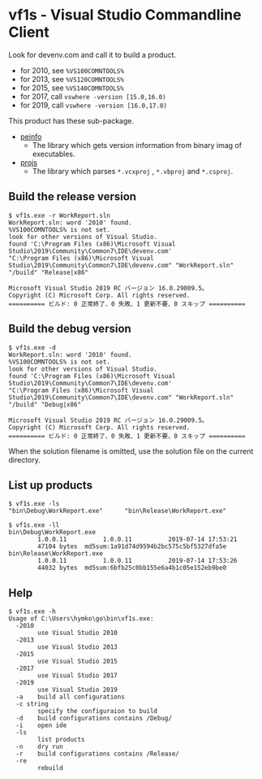 vf1s - Visual Studio Commandline Client
=======================================

Look for devenv.com and call it to build a product.

- for 2010, see `%VS100COMNTOOLS%`
- for 2013, see `%VS120COMNTOOLS%`
- for 2015, see `%VS140COMNTOOLS%`
- for 2017, call `vswhere -version [15.0,16.0)`
- for 2019, call `vswhere -version [16.0,17.0)`

This product has these sub-package.

- [peinfo](https://godoc.org/github.com/zetamatta/vf1s/peinfo)
    - The library which gets version information from binary imag of executables.
- [projs](https://godoc.org/github.com/zetamatta/vf1s/projs)
    - The library which parses `*.vcxproj` , `*.vbproj` and `*.csproj`.

Build the release version
-------------------------

```
$ vf1s.exe -r WorkReport.sln
WorkReport.sln: word '2010' found.
%VS100COMNTOOLS% is not set.
look for other versions of Visual Studio.
found 'C:\Program Files (x86)\Microsoft Visual Studio\2019\Community\Common7\IDE\devenv.com'
"C:\Program Files (x86)\Microsoft Visual Studio\2019\Community\Common7\IDE\devenv.com" "WorkReport.sln" "/build" "Release|x86"

Microsoft Visual Studio 2019 RC バージョン 16.0.29009.5。
Copyright (C) Microsoft Corp. All rights reserved.
========== ビルド: 0 正常終了、0 失敗、1 更新不要、0 スキップ ==========
```

Build the debug version
-----------------------

```
$ vf1s.exe -d
WorkReport.sln: word '2010' found.
%VS100COMNTOOLS% is not set.
look for other versions of Visual Studio.
found 'C:\Program Files (x86)\Microsoft Visual Studio\2019\Community\Common7\IDE\devenv.com'
"C:\Program Files (x86)\Microsoft Visual Studio\2019\Community\Common7\IDE\devenv.com" "WorkReport.sln" "/build" "Debug|x86"

Microsoft Visual Studio 2019 RC バージョン 16.0.29009.5。
Copyright (C) Microsoft Corp. All rights reserved.
========== ビルド: 0 正常終了、0 失敗、1 更新不要、0 スキップ ==========
```

When the solution filename is omitted, use the solution file on the current directory.

List up products
----------------

```
$ vf1s.exe -ls
"bin\Debug\WorkReport.exe"      "bin\Release\WorkReport.exe"
```

```
$ vf1s.exe -ll
bin\Debug\WorkReport.exe
        1.0.0.11          1.0.0.11          2019-07-14 17:53:21
        47104 bytes  md5sum:1a91d74d9594b2bc575c5bf5327dfa5e
bin\Release\WorkReport.exe
        1.0.0.11          1.0.0.11          2019-07-14 17:53:26
        44032 bytes  md5sum:6bfb25c0bb155e6a4b1c05e152eb9be0
```

Help
----

```
$ vf1s.exe -h
Usage of C:\Users\hymko\go\bin\vf1s.exe:
  -2010
        use Visual Studio 2010
  -2013
        use Visual Studio 2013
  -2015
        use Visual Studio 2015
  -2017
        use Visual Studio 2017
  -2019
        use Visual Studio 2019
  -a    build all configurations
  -c string
        specify the configuraion to build
  -d    build configurations contains /Debug/
  -i    open ide
  -ls
        list products
  -n    dry run
  -r    build configurations contains /Release/
  -re
        rebuild
```
